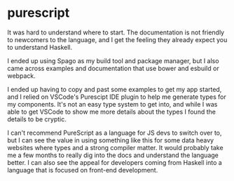 # purescript

It was hard to understand where to start. The documentation is not friendly to newcomers to the language, and I get the feeling they already expect you to understand Haskell.

I ended up using Spago as my build tool and package manager, but I also came across examples and documentation that use bower and esbuild or webpack.

I ended up having to copy and past some examples to get my app started, and I relied on VSCode's Purescipt IDE plugin to help me generate types for my components. It's not an easy type system to get into, and while I was able to get VSCode to show me more details about the types I found the details to be cryptic.

I can't recommend PureScript as a language for JS devs to switch over to, but I can see the value in using something like this for some data heavy websites where types and a strong compiler matter. It would probably take me a few months to really dig into the docs and understand the language better. I can also see the appeal for developers coming from Haskell into a language that is focused on front-end development.
